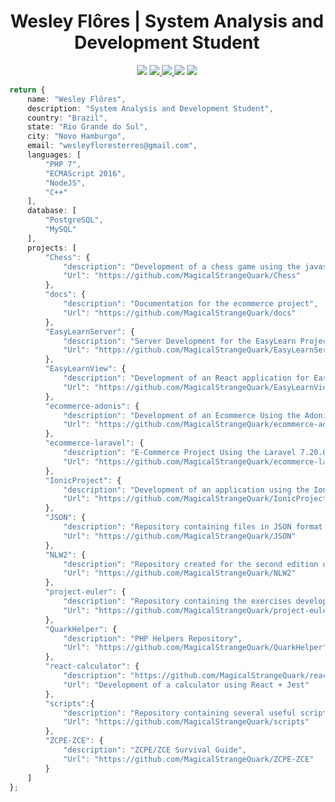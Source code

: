 <h1 align="center">Wesley Flôres | System Analysis and Development Student </h1>

<p align="center">
    <img src="https://img.shields.io/badge/wesleyfloresterres@gmail.com-orange?logo=Gmail&style=flat"/>
    <a href="https://www.linkedin.com/in/wesleyfloresterres/">
        <img src="https://img.shields.io/badge/wesley--flores-orange?logo=Linkedin&style=flat"/>
    </a>
    <a href="https://api.whatsapp.com/send?1=pt_BR&phone=5551996201475">
        <img src="https://img.shields.io/badge/Wesley%20Fl%C3%B4res-green?logo=Whatsapp&style=flat" />
    </a>
    <img src="https://img.shields.io/github/followers/MagicalStrangeQuark?style=social"/>
    <img src="https://img.shields.io/github/license/MagicalStrangeQuark/MagicalStrangeQuark"/>
</p>

```typescript
return {
    name: "Wesley Flôres",
    description: "System Analysis and Development Student",
    country: "Brazil",
    state: "Rio Grande do Sul",
    city: "Novo Hamburgo",
    email: "wesleyfloresterres@gmail.com",
    languages: [
        "PHP 7",
        "ECMAScript 2016",
        "NodeJS",
        "C++"
    ],
    database: [
        "PostgreSQL",
        "MySQL"
    ],
    projects: [
        "Chess": { 
            "description": "Development of a chess game using the javascript language",
            "Url": "https://github.com/MagicalStrangeQuark/Chess"
        },
        "docs": {
            "description": "Documentation for the ecommerce project",
            "Url": "https://github.com/MagicalStrangeQuark/docs"
        },
        "EasyLearnServer": {
            "description": "Server Development for the EasyLearn Project",
            "Url": "https://github.com/MagicalStrangeQuark/EasyLearnServer"
        },
        "EasyLearnView": {
            "description": "Development of an React application for EasyLearn",
            "Url": "https://github.com/MagicalStrangeQuark/EasyLearnView"
        },
        "ecommerce-adonis": {
            "description": "Development of an Ecommerce Using the Adonis.js Framework",
            "Url": "https://github.com/MagicalStrangeQuark/ecommerce-adonis"
        },
        "ecommerce-laravel": { 
            "description": "E-Commerce Project Using the Laravel 7.20.0 Framework",
            "Url": "https://github.com/MagicalStrangeQuark/ecommerce-laravel"
        },
        "IonicProject": {
            "description": "Development of an application using the Ionic Framework",
            "Url": "https://github.com/MagicalStrangeQuark/IonicProject"
        },
        "JSON": {
            "description": "Repository containing files in JSON format useful for the development of API's",
            "Url": "https://github.com/MagicalStrangeQuark/JSON"
        },
        "NLW2": {
            "description": "Repository created for the second edition of the Rocketseat's NLW event",
            "Url": "https://github.com/MagicalStrangeQuark/NLW2"
        },
        "project-euler": { 
            "description": "Repository containing the exercises developed within the Euler Project",
            "Url": "https://github.com/MagicalStrangeQuark/project-euler"
        },
        "QuarkHelper": {
            "description": "PHP Helpers Repository",
            "Url": "https://github.com/MagicalStrangeQuark/QuarkHelper"
        },
        "react-calculator": {
            "description": "https://github.com/MagicalStrangeQuark/react-calculator",
            "Url": "Development of a calculator using React + Jest"
        },
        "scripts":{
            "description": "Repository containing several useful scripts / small codes",
            "Url": "https://github.com/MagicalStrangeQuark/scripts"
        },
        "ZCPE-ZCE": {
            "description": "ZCPE/ZCE Survival Guide",
            "Url": "https://github.com/MagicalStrangeQuark/ZCPE-ZCE"
        }
    ]
};

```